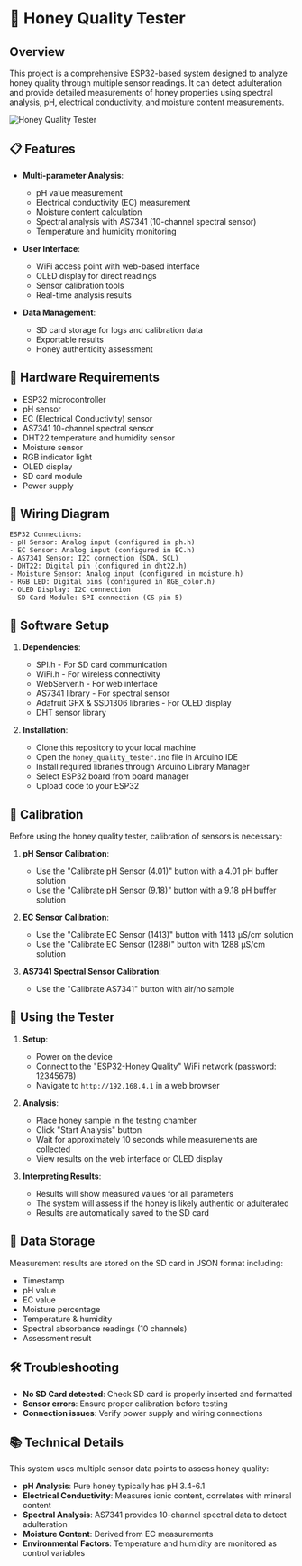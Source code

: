 # 🍯 Honey Quality Tester

## Overview

This project is a comprehensive ESP32-based system designed to analyze honey quality through multiple sensor readings. It can detect adulteration and provide detailed measurements of honey properties using spectral analysis, pH, electrical conductivity, and moisture content measurements.

![Honey Quality Tester](https://raw.githubusercontent.com/patrickbuco08/honey_quality_tester/main/honey-tester-demo.jpg)

## 📋 Features

- **Multi-parameter Analysis**:
  - pH value measurement
  - Electrical conductivity (EC) measurement
  - Moisture content calculation
  - Spectral analysis with AS7341 (10-channel spectral sensor)
  - Temperature and humidity monitoring

- **User Interface**:
  - WiFi access point with web-based interface
  - OLED display for direct readings
  - Sensor calibration tools
  - Real-time analysis results

- **Data Management**:
  - SD card storage for logs and calibration data
  - Exportable results
  - Honey authenticity assessment

## 🔧 Hardware Requirements

- ESP32 microcontroller
- pH sensor
- EC (Electrical Conductivity) sensor
- AS7341 10-channel spectral sensor
- DHT22 temperature and humidity sensor
- Moisture sensor
- RGB indicator light
- OLED display
- SD card module
- Power supply

## 🔌 Wiring Diagram

```
ESP32 Connections:
- pH Sensor: Analog input (configured in ph.h)
- EC Sensor: Analog input (configured in EC.h)
- AS7341 Sensor: I2C connection (SDA, SCL)
- DHT22: Digital pin (configured in dht22.h)
- Moisture Sensor: Analog input (configured in moisture.h)
- RGB LED: Digital pins (configured in RGB_color.h)
- OLED Display: I2C connection
- SD Card Module: SPI connection (CS pin 5)
```

## 📲 Software Setup

1. **Dependencies**:
   - SPI.h - For SD card communication
   - WiFi.h - For wireless connectivity
   - WebServer.h - For web interface
   - AS7341 library - For spectral sensor
   - Adafruit GFX & SSD1306 libraries - For OLED display
   - DHT sensor library

2. **Installation**:
   - Clone this repository to your local machine
   - Open the `honey_quality_tester.ino` file in Arduino IDE
   - Install required libraries through Arduino Library Manager
   - Select ESP32 board from board manager
   - Upload code to your ESP32

## 🔬 Calibration

Before using the honey quality tester, calibration of sensors is necessary:

1. **pH Sensor Calibration**:
   - Use the "Calibrate pH Sensor (4.01)" button with a 4.01 pH buffer solution
   - Use the "Calibrate pH Sensor (9.18)" button with a 9.18 pH buffer solution

2. **EC Sensor Calibration**:
   - Use the "Calibrate EC Sensor (1413)" button with 1413 μS/cm solution
   - Use the "Calibrate EC Sensor (1288)" button with 1288 μS/cm solution

3. **AS7341 Spectral Sensor Calibration**:
   - Use the "Calibrate AS7341" button with air/no sample

## 🧪 Using the Tester

1. **Setup**:
   - Power on the device
   - Connect to the "ESP32-Honey Quality" WiFi network (password: 12345678)
   - Navigate to `http://192.168.4.1` in a web browser

2. **Analysis**:
   - Place honey sample in the testing chamber
   - Click "Start Analysis" button
   - Wait for approximately 10 seconds while measurements are collected
   - View results on the web interface or OLED display

3. **Interpreting Results**:
   - Results will show measured values for all parameters
   - The system will assess if the honey is likely authentic or adulterated
   - Results are automatically saved to the SD card

## 💾 Data Storage

Measurement results are stored on the SD card in JSON format including:
- Timestamp
- pH value
- EC value
- Moisture percentage
- Temperature & humidity
- Spectral absorbance readings (10 channels)
- Assessment result

## 🛠️ Troubleshooting

- **No SD Card detected**: Check SD card is properly inserted and formatted
- **Sensor errors**: Ensure proper calibration before testing
- **Connection issues**: Verify power supply and wiring connections

## 📚 Technical Details

This system uses multiple sensor data points to assess honey quality:

- **pH Analysis**: Pure honey typically has pH 3.4-6.1
- **Electrical Conductivity**: Measures ionic content, correlates with mineral content
- **Spectral Analysis**: AS7341 provides 10-channel spectral data to detect adulteration
- **Moisture Content**: Derived from EC measurements
- **Environmental Factors**: Temperature and humidity are monitored as control variables
